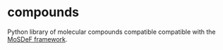 compounds
=========
Python library of molecular compounds compatible compatible with the
[MoSDeF framework](https://mosdef.org).
